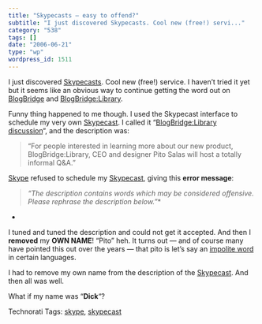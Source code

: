 ```yaml
---
title: "Skypecasts – easy to offend?"
subtitle: "I just discovered Skypecasts. Cool new (free!) servi..."
category: "538"
tags: []
date: "2006-06-21"
type: "wp"
wordpress_id: 1511
---
```

I just discovered [Skypecasts](https://skypecasts.skype.com/skypecasts/home). Cool new (free!) service. I haven’t tried it yet but it seems like an obvious way to continue getting the word out on [BlogBridge](http://www.blogbridge.com/) and [BlogBridge:Library](http://www.blogbridge.com/archive.php?a=product/bb_library). 

Funny thing happened to me though. I used the Skypecast interface to schedule my very own [Skypecast](https://skypecasts.skype.com/skypecasts/skypecast/detailed.html?id_talk=11644). I called it “[BlogBridge:Library discussion](https://skypecasts.skype.com/skypecasts/skypecast/detailed.html?id_talk=11644)“, and the description was:

> “For people interested in learning more about our new product, BlogBridge:Library, CEO and designer Pito Salas will host a totally informal Q&A.”  

[Skype](http://www.skype.com/helloagain.html) refused to schedule my [Skypecast](https://skypecasts.skype.com/skypecasts/skypecast/detailed.html?id_talk=11644), giving this **error message**:

> *“The description contains words which may be considered offensive. Please rephrase the description below.”**

*

I tuned and tuned the description and could not get it accepted. And then I **removed** my **OWN NAME**! “Pito” heh. It turns out — and of course many have pointed this out over the years — that pito is let’s say an [impolite word](http://www.urbandictionary.com/define.php?term=pito) in certain languages.

I had to remove my own name from the description of the [Skypecast](https://skypecasts.skype.com/skypecasts/skypecast/detailed.html?id_talk=11644). And then all was well.

What if my name was “**Dick**“?

Technorati Tags: [skype](http://www.technorati.com/tag/skype), [skypecast](http://www.technorati.com/tag/skypecast)